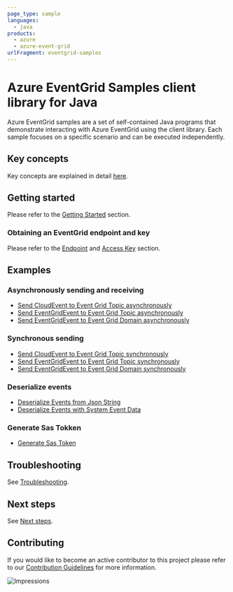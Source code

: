 ```yaml
---
page_type: sample
languages:
  - java
products:
  - azure
  - azure-event-grid
urlFragment: eventgrid-samples
---
```


# Azure EventGrid Samples client library for Java
Azure EventGrid samples are a set of self-contained Java programs that demonstrate interacting with Azure EventGrid
using the client library. Each sample focuses on a specific scenario and can be executed independently.

## Key concepts
Key concepts are explained in detail [here][sdk_readme_key_concepts].

## Getting started
Please refer to the [Getting Started][sdk_readme_getting_started] section.

### Obtaining an EventGrid endpoint and key
Please refer to the [Endpoint][sdk_readme_endpoint] and [Access Key][sdk_readme_access_key] section.

## Examples

### Asynchronously sending and receiving
- [Send CloudEvent to Event Grid Topic asynchronously][SendCloudEventAsync]
- [Send EventGridEvent to Event Grid Topic asynchronously][SendEventGridEventAsync]
- [Send EventGridEvent to Event Grid Domain asynchronously][SendEventGridEventToDomainAsync]


### Synchronous sending
- [Send CloudEvent to Event Grid Topic synchronously][SendCloudEventSync]
- [Send EventGridEvent to Event Grid Topic synchronously][SendEventGridEventSync]
- [Send EventGridEvent to Event Grid Domain synchronously][SendEventGridEventToDomainSync]

### Deserialize events
- [Deserialize Events from Json String][DeserializeEvents]
- [Deserialize Events with System Event Data][DeserializeSystemEvent]

### Generate Sas Tokken
- [Generate Sas Token][GenerateSasToken]

## Troubleshooting
See [Troubleshooting][sdk_readme_troubleshooting].

## Next steps
See [Next steps][sdk_readme_next_steps].

## Contributing

If you would like to become an active contributor to this project please refer to our [Contribution
Guidelines](https://github.com/Azure/azure-sdk-for-java/blob/master/CONTRIBUTING.md) for more information.

<!-- LINKS -->
[sdk_readme_key_concepts]: https://github.com/Azure/azure-sdk-for-java/tree/master/sdk/eventgrid/azure-messaging-eventgrid#key-concepts
[sdk_readme_getting_started]: https://github.com/Azure/azure-sdk-for-java/tree/master/sdk/eventgrid/azure-messaging-eventgrid#getting-started
[sdk_readme_endpoint]: https://github.com/Azure/azure-sdk-for-java/tree/master/sdk/eventgrid/azure-messaging-eventgrid#endpoint
[sdk_readme_access_key]: https://github.com/Azure/azure-sdk-for-java/tree/master/sdk/eventgrid/azure-messaging-eventgrid#access-key
[sdk_readme_troubleshooting]: https://github.com/Azure/azure-sdk-for-java/tree/master/sdk/eventgrid/azure-messaging-eventgrid#troubleshooting
[sdk_readme_next_steps]: https://github.com/Azure/azure-sdk-for-java/tree/master/sdk/eventgrid/azure-messaging-eventgrid#next-steps
[SendCloudEventAsync]: https://github.com/Azure/azure-sdk-for-java/blob/master/sdk/eventgrid/azure-messaging-eventgrid/src/samples/java/com/azure/messaging/eventgrid/samples/PublishCloudEventsToTopicAsynchronously.java
[SendEventGridEventAsync]: https://github.com/Azure/azure-sdk-for-java/blob/master/sdk/eventgrid/azure-messaging-eventgrid/src/samples/java/com/azure/messaging/eventgrid/samples/PublishEventGridEventsToTopicAsynchronously.java
[SendEventGridEventToDomainAsync]: https://github.com/Azure/azure-sdk-for-java/blob/master/sdk/eventgrid/azure-messaging-eventgrid/src/samples/java/com/azure/messaging/eventgrid/samples/PublishEventsToDomainAsynchronously.java
[SendCloudEventSync]: https://github.com/Azure/azure-sdk-for-java/blob/master/sdk/eventgrid/azure-messaging-eventgrid/src/samples/java/com/azure/messaging/eventgrid/samples/PublishCloudEventsToTopic.java
[SendEventGridEventSync]: https://github.com/Azure/azure-sdk-for-java/blob/master/sdk/eventgrid/azure-messaging-eventgrid/src/samples/java/com/azure/messaging/eventgrid/samples/PublishEventGridEventsToTopic.java
[SendEventGridEventToDomainSync]: https://github.com/Azure/azure-sdk-for-java/blob/master/sdk/eventgrid/azure-messaging-eventgrid/src/samples/java/com/azure/messaging/eventgrid/samples/PublishEventsToDomain.java
[DeserializeEvents]: https://github.com/Azure/azure-sdk-for-java/blob/master/sdk/eventgrid/azure-messaging-eventgrid/src/samples/java/com/azure/messaging/eventgrid/samples/DeserializeEventsFromString.java
[DeserializeSystemEvent]: https://github.com/Azure/azure-sdk-for-java/blob/master/sdk/eventgrid/azure-messaging-eventgrid/src/samples/java/com/azure/messaging/eventgrid/samples/ProcessSystemEvents.java
[GenerateSasToken]: https://github.com/Azure/azure-sdk-for-java/blob/master/sdk/eventgrid/azure-messaging-eventgrid/src/samples/java/com/azure/messaging/eventgrid/samples/GenerateSasToken.java

![Impressions](https://azure-sdk-impressions.azurewebsites.net/api/impressions/azure-sdk-for-java%2Fsdk%2Feventgrid%2Fazure-messaging-eventgrid%2Fsrc%2Fsamples%2FREADME.png)
